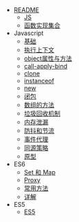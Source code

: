 * [README](README.md)
    * [JS](/JS/JS.md)
    * [函数实现集合](/JS/函数实现集合.md)
* Javascript
    * [基础](/javascript/基础知识点)
    * [执行上下文](/javascript/执行上下文)
    * [object属性与方法](/javascript/object属性与方法)
    * [call-apply-bind](/javascript/call-apply-bind)
    * [clone](/javascript/clone)
    * [instanceof](/javascript/instanceof)
    * [new](/javascript/new)
    * [闭包](/javascript/闭包)
    * [数组的方法](/javascript/数组的方法)
    * [垃圾回收机制](/javascript/垃圾回收机制)
    * [内存泄漏](/javascript/内存泄漏)
    * [防抖和节流](/javascript/防抖和节流)
    * [事件代理](/javascript/事件代理)
    * [同源策略](/javascript/同源策略)
    * [原型](/javascript/原型)
* ES6
    * [Set 和 Map](/es6/Set_Map)
    * [Proxy](/es6/Proxy)
    * [常用方法](/es6/ES6常用方法)
    * [详解](/es6/详解)
* ES5
    * [ES5](/es5/ES5)